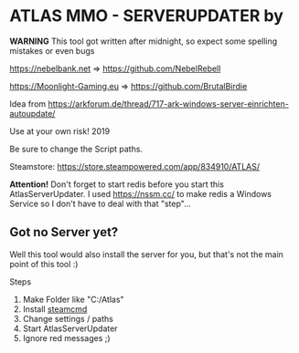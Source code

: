 # ATLAS MMO - SERVERUPDATER by 

**WARNING**
This tool got written after midnight, so expect some spelling mistakes or even bugs

https://nebelbank.net => https://github.com/NebelRebell

https://Moonlight-Gaming.eu => https://github.com/BrutalBirdie

Idea from https://arkforum.de/thread/717-ark-windows-server-einrichten-autoupdate/

Use at your own risk! 2019

Be sure to change the Script paths.

Steamstore: https://store.steampowered.com/app/834910/ATLAS/

**Attention!**
Don't forget to start redis before you start this AtlasServerUpdater.
I used https://nssm.cc/ to make redis a Windows Service so I don't have to deal with that "step"...

## Got no Server yet?

Well this tool would also install the server for you, but that's not the main point of this tool :)

Steps
1. Make Folder like "C:/Atlas"
2. Install [steamcmd](https://developer.valvesoftware.com/wiki/SteamCMD)
3. Change settings / paths 
4. Start AtlasServerUpdater
5. Ignore red messages ;)

